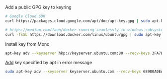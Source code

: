 Add a public GPG key to keyring
```sh
# Google Cloud SDK
curl https://packages.cloud.google.com/apt/doc/apt-key.gpg | sudo apt-key add -

# https://medium.com/faun/docker-running-seamlessly-in-windows-subsystem-linux-6ef8412377aa
curl -fsSL https://download.docker.com/linux/ubuntu/gpg | sudo apt-key add -
```
Install key from Mono
```sh
apt-key adv --keyserver hkp://keyserver.ubuntu.com:80 --recv-keys 3FA7E0328081BFF6A14DA29AA6A19B38D3D831EF
```

[Add](https://itsfoss.com/solve-gpg-error-signatures-verified-ubuntu/ "How to fix \"The following signatures couldn't be verified\" error in Ubuntu") key specified by apt in error message
```sh
sudo apt-key adv --keyserver keyserver.ubuntu.com --recv-keys 68980A0EA10B4DE8
```